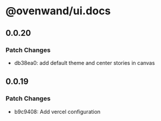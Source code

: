 # @ovenwand/ui.docs

## 0.0.20

### Patch Changes

- db38ea0: add default theme and center stories in canvas

## 0.0.19

### Patch Changes

- b9c9408: Add vercel configuration
